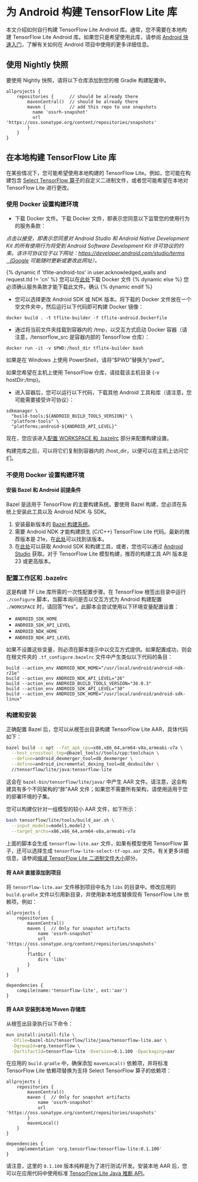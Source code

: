 # 为 Android 构建 TensorFlow Lite 库

本文介绍如何自行构建 TensorFlow Lite Android 库。通常，您不需要在本地构建 TensorFlow Lite Android 库。如果您只是希望使用此库，请参阅 [Android 快速入门](../android/quickstart.md)，了解有关如何在 Android 项目中使用的更多详细信息。

## 使用 Nightly 快照

要使用 Nightly 快照，请将以下仓库添加到您的根 Gradle 构建配置中。

```build
allprojects {
    repositories {      // should be already there
        mavenCentral()  // should be already there
        maven {         // add this repo to use snapshots
          name 'ossrh-snapshot'
          url 'https://oss.sonatype.org/content/repositories/snapshots'
        }
    }
}
```

## 在本地构建 TensorFlow Lite 库

在某些情况下，您可能希望使用本地构建的 TensorFlow Lite。例如，您可能在构建包含 [Select TensorFlow 算子](https://www.tensorflow.org/lite/guide/ops_select)的自定义二进制文件，或者您可能希望在本地对 TensorFlow Lite 进行更改。

### 使用 Docker 设置构建环境

- 下载 Docker 文件。下载 Docker 文件，即表示您同意以下监管您的使用行为的服务条款：

*点击以接受，即表示您同意对 Android Studio 和 Android Native Development Kit 的所有使用行为将受到 Android Software Development Kit 许可协议的约束。该许可协议位于以下网址：https://developer.android.com/studio/terms（Google 可能随时更新或更改此网址）。*

<!-- mdformat off(devsite fails if there are line-breaks in templates) -->

{% dynamic if 'tflite-android-tos' in user.acknowledged_walls and request.tld != 'cn' %} 您可以在<a href="https://raw.githubusercontent.com/tensorflow/tensorflow/master/tensorflow/lite/tools/tflite-android.Dockerfile">此处</a>下载 Docker 文件 {% dynamic else %} 您必须确认服务条款才能下载此文件。<a class="button button-blue devsite-acknowledgement-link" data-globally-unique-wall-id="tflite-android-tos">确认</a> {% dynamic endif %}

<!-- mdformat on -->

- 您可以选择更改 Android SDK 或 NDK 版本。将下载的 Docker 文件放在一个空文件夹中，然后运行以下代码即可构建 Docker 镜像：

```shell
docker build . -t tflite-builder -f tflite-android.Dockerfile
```

- 通过将当前文件夹挂载到容器内的 /tmp，以交互方式启动 Docker 容器（请注意，/tensorflow_src 是容器内部的 TensorFlow 仓库）：

```shell
docker run -it -v $PWD:/host_dir tflite-builder bash
```

如果是在 Windows 上使用 PowerShell，请将“$PWD”替换为“pwd”。

如果您希望在主机上使用 TensorFlow 仓库，请挂载该主机目录 (-v hostDir:/tmp)。

- 进入容器后，您可以运行以下代码，下载其他 Android 工具和库（请注意，您可能需要接受许可协议）：

```shell
sdkmanager \
  "build-tools;${ANDROID_BUILD_TOOLS_VERSION}" \
  "platform-tools" \
  "platforms;android-${ANDROID_API_LEVEL}"
```

现在，您应该进入[配置 WORKSPACE 和 .bazelrc](#configure_workspace_and_bazelrc) 部分来配置构建设置。

构建完库之后，可以将它们复制到容器内的 /host_dir，以便可以在主机上访问它们。

### 不使用 Docker 设置构建环境

#### 安装 Bazel 和 Android 前提条件

Bazel 是适用于 TensorFlow 的主要构建系统。要使用 Bazel 构建，您必须在系统上安装此工具以及 Android NDK 与 SDK。

1. 安装最新版本的 [Bazel 构建系统](https://bazel.build/versions/master/docs/install.html)。
2. 需要 Android NDK 才能构建原生 (C/C++) TensorFlow Lite 代码。最新的推荐版本是 21e，在[此处](https://developer.android.com/ndk/downloads/older_releases.html#ndk-21e-downloads)可以找到该版本。
3. 在[此处](https://developer.android.com/tools/revisions/build-tools.html)可以获取 Android SDK 和构建工具，或者，您也可以通过 [Android Studio](https://developer.android.com/studio/index.html) 获取。对于 TensorFlow Lite 模型构建，推荐的构建工具 API 版本是 23 或更高版本。

### 配置工作区和 .bazelrc

这是构建 TF Lite 库所需的一次性配置步骤。在 TensorFlow 根签出目录中运行 `./configure` 脚本，当脚本询问是否以交互方式为 Android 构建配置 `./WORKSPACE` 时，请回答“Yes”。此脚本会尝试使用以下环境变量配置设置：

- `ANDROID_SDK_HOME`
- `ANDROID_SDK_API_LEVEL`
- `ANDROID_NDK_HOME`
- `ANDROID_NDK_API_LEVEL`

如果不设置这些变量，则必须在脚本提示中以交互方式提供。如果配置成功，则会在根文件夹的 `.tf_configure.bazelrc` 文件中产生类似以下代码的条目：

```shell
build --action_env ANDROID_NDK_HOME="/usr/local/android/android-ndk-r21e"
build --action_env ANDROID_NDK_API_LEVEL="26"
build --action_env ANDROID_BUILD_TOOLS_VERSION="30.0.3"
build --action_env ANDROID_SDK_API_LEVEL="30"
build --action_env ANDROID_SDK_HOME="/usr/local/android/android-sdk-linux"
```

### 构建和安装

正确配置 Bazel 后，您可以从根签出目录构建 TensorFlow Lite AAR，具体代码如下：

```sh
bazel build -c opt --fat_apk_cpu=x86,x86_64,arm64-v8a,armeabi-v7a \
  --host_crosstool_top=@bazel_tools//tools/cpp:toolchain \
  --define=android_dexmerger_tool=d8_dexmerger \
  --define=android_incremental_dexing_tool=d8_dexbuilder \
  //tensorflow/lite/java:tensorflow-lite
```

这会在 `bazel-bin/tensorflow/lite/java/` 中产生 AAR 文件。请注意，这会构建具有多个不同架构的“胖”AAR 文件；如果您不需要所有架构，请使用适用于您的部署环境的子集。

您可以构建仅针对一组模型的较小 AAR 文件，如下所示：

```sh
bash tensorflow/lite/tools/build_aar.sh \
  --input_models=model1,model2 \
  --target_archs=x86,x86_64,arm64-v8a,armeabi-v7a
```

上面的脚本会生成 `tensorflow-lite.aar` 文件，如果有模型使用 TensorFlow 算子，还可以选择生成 `tensorflow-lite-select-tf-ops.aar` 文件。有关更多详细信息，请参阅[缩减 TensorFlow Lite 二进制文件大小](../guide/reduce_binary_size.md)部分。

#### 将 AAR 直接添加到项目

将 `tensorflow-lite.aar` 文件移到项目中名为 `libs` 的目录中。修改应用的 `build.gradle` 文件以引用新目录，并使用新本地库替换现有 TensorFlow Lite 依赖项，例如：

```
allprojects {
    repositories {
        mavenCentral()
        maven {  // Only for snapshot artifacts
            name 'ossrh-snapshot'
            url 'https://oss.sonatype.org/content/repositories/snapshots'
        }
        flatDir {
            dirs 'libs'
        }
    }
}

dependencies {
    compile(name:'tensorflow-lite', ext:'aar')
}
```

#### 将 AAR 安装到本地 Maven 存储库

从根签出目录执行以下命令：

```sh
mvn install:install-file \
  -Dfile=bazel-bin/tensorflow/lite/java/tensorflow-lite.aar \
  -DgroupId=org.tensorflow \
  -DartifactId=tensorflow-lite -Dversion=0.1.100 -Dpackaging=aar
```

在应用的 `build.gradle` 中，确保添加 `mavenLocal()` 依赖项，并将标准 TensorFlow Lite 依赖项替换为支持 Select TensorFlow 算子的依赖项：

```
allprojects {
    repositories {
        mavenCentral()
        maven {  // Only for snapshot artifacts
            name 'ossrh-snapshot'
            url 'https://oss.sonatype.org/content/repositories/snapshots'
        }
        mavenLocal()
    }
}

dependencies {
    implementation 'org.tensorflow:tensorflow-lite:0.1.100'
}
```

请注意，这里的 `0.1.100` 版本纯粹是为了进行测试/开发。安装本地 AAR 后，您可以在应用代码中使用标准 [TensorFlow Lite Java 推断 API](../guide/inference.md)。
